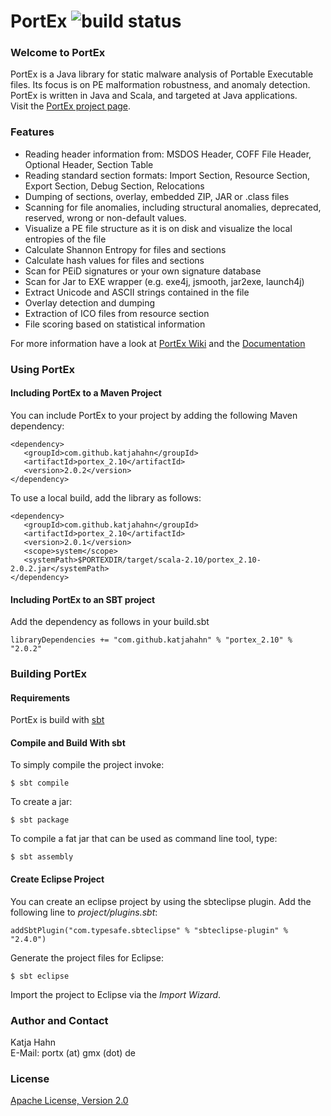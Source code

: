 PortEx ![build status](https://travis-ci.org/katjahahn/PortEx.svg?branch=master)
======

### Welcome to PortEx

PortEx is a Java library for static malware analysis of Portable Executable files. Its focus is on PE malformation robustness, and anomaly detection. 
PortEx is written in Java and Scala, and targeted at Java applications.  
Visit the [PortEx project page](http://katjahahn.github.io/PortEx/).

### Features

* Reading header information from: MSDOS Header, COFF File Header, Optional Header, Section Table
* Reading standard section formats: Import Section, Resource Section, Export Section, Debug Section, Relocations
* Dumping of sections, overlay, embedded ZIP, JAR or .class files
* Scanning for file anomalies, including structural anomalies, deprecated, reserved, wrong or non-default values.
* Visualize a PE file structure as it is on disk and visualize the local entropies of the file
* Calculate Shannon Entropy for files and sections
* Calculate hash values for files and sections
* Scan for PEiD signatures or your own signature database
* Scan for Jar to EXE wrapper (e.g. exe4j, jsmooth, jar2exe, launch4j)
* Extract Unicode and ASCII strings contained in the file
* Overlay detection and dumping
* Extraction of ICO files from resource section
* File scoring based on statistical information

For more information have a look at [PortEx Wiki](https://github.com/katjahahn/PortEx/wiki) and the [Documentation](http://katjahahn.github.io/PortEx/javadocs/)

### Using PortEx

#### Including PortEx to a Maven Project

You can include PortEx to your project by adding the following Maven dependency:

```
<dependency>
   <groupId>com.github.katjahahn</groupId>
   <artifactId>portex_2.10</artifactId>
   <version>2.0.2</version>
</dependency> 
```

To use a local build, add the library as follows:

```
<dependency>
   <groupId>com.github.katjahahn</groupId>
   <artifactId>portex_2.10</artifactId>
   <version>2.0.1</version>
   <scope>system</scope>
   <systemPath>$PORTEXDIR/target/scala-2.10/portex_2.10-2.0.2.jar</systemPath>
</dependency> 
```

#### Including PortEx to an SBT project

Add the dependency as follows in your build.sbt

```
libraryDependencies += "com.github.katjahahn" % "portex_2.10" % "2.0.2"
```

### Building PortEx

#### Requirements

PortEx is build with [sbt](http://www.scala-sbt.org)  

#### Compile and Build With sbt

To simply compile the project invoke:

```
$ sbt compile
```

To create a jar: 

```
$ sbt package
```

To compile a fat jar that can be used as command line tool, type:

```
$ sbt assembly
```

#### Create Eclipse Project

You can create an eclipse project by using the sbteclipse plugin.
Add the following line to *project/plugins.sbt*:

```
addSbtPlugin("com.typesafe.sbteclipse" % "sbteclipse-plugin" % "2.4.0")
```

Generate the project files for Eclipse:

```
$ sbt eclipse
```

Import the project to Eclipse via the *Import Wizard*.

### Author and Contact
Katja Hahn  
E-Mail: portx (at) gmx (dot) de

### License
[Apache License, Version 2.0](https://github.com/katjahahn/PortEx/blob/master/LICENSE)
